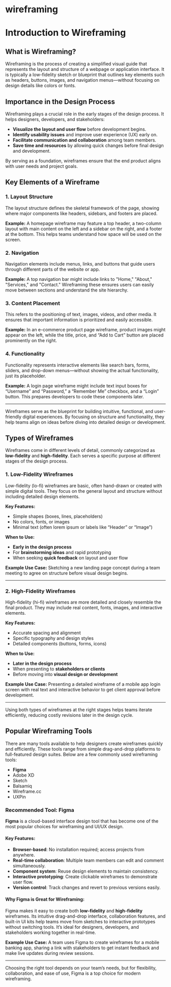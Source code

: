 # wireframing
# Introduction to Wireframing

## What is Wireframing?

Wireframing is the process of creating a simplified visual guide that represents the layout and structure of a webpage or application interface. It is typically a low-fidelity sketch or blueprint that outlines key elements such as headers, buttons, images, and navigation menus—without focusing on design details like colors or fonts.

## Importance in the Design Process

Wireframing plays a crucial role in the early stages of the design process. It helps designers, developers, and stakeholders:

- **Visualize the layout and user flow** before development begins.
- **Identify usability issues** and improve user experience (UX) early on.
- **Facilitate communication and collaboration** among team members.
- **Save time and resources** by allowing quick changes before final design and development.

By serving as a foundation, wireframes ensure that the end product aligns with user needs and project goals.
## Key Elements of a Wireframe

### 1. Layout Structure

The layout structure defines the skeletal framework of the page, showing where major components like headers, sidebars, and footers are placed.

**Example:** A homepage wireframe may feature a top header, a two-column layout with main content on the left and a sidebar on the right, and a footer at the bottom. This helps teams understand how space will be used on the screen.

### 2. Navigation

Navigation elements include menus, links, and buttons that guide users through different parts of the website or app.

**Example:** A top navigation bar might include links to "Home," "About," "Services," and "Contact." Wireframing these ensures users can easily move between sections and understand the site hierarchy.

### 3. Content Placement

This refers to the positioning of text, images, videos, and other media. It ensures that important information is prioritized and easily accessible.

**Example:** In an e-commerce product page wireframe, product images might appear on the left, while the title, price, and “Add to Cart” button are placed prominently on the right.

### 4. Functionality

Functionality represents interactive elements like search bars, forms, sliders, and drop-down menus—without showing the actual functionality, just its placeholder.

**Example:** A login page wireframe might include text input boxes for “Username” and “Password,” a “Remember Me” checkbox, and a “Login” button. This prepares developers to code these components later.

---

Wireframes serve as the blueprint for building intuitive, functional, and user-friendly digital experiences. By focusing on structure and functionality, they help teams align on ideas before diving into detailed design or development.
## Types of Wireframes

Wireframes come in different levels of detail, commonly categorized as **low-fidelity** and **high-fidelity**. Each serves a specific purpose at different stages of the design process.

### 1. Low-Fidelity Wireframes

Low-fidelity (lo-fi) wireframes are basic, often hand-drawn or created with simple digital tools. They focus on the general layout and structure without including detailed design elements.

**Key Features:**
- Simple shapes (boxes, lines, placeholders)
- No colors, fonts, or images
- Minimal text (often lorem ipsum or labels like “Header” or “Image”)

**When to Use:**
- **Early in the design process**
- For **brainstorming ideas** and rapid prototyping
- When seeking **quick feedback** on layout and user flow

**Example Use Case:** Sketching a new landing page concept during a team meeting to agree on structure before visual design begins.

---

### 2. High-Fidelity Wireframes

High-fidelity (hi-fi) wireframes are more detailed and closely resemble the final product. They may include real content, fonts, images, and interactive elements.

**Key Features:**
- Accurate spacing and alignment
- Specific typography and design styles
- Detailed components (buttons, forms, icons)

**When to Use:**
- **Later in the design process**
- When presenting to **stakeholders or clients**
- Before moving into **visual design or development**

**Example Use Case:** Presenting a detailed wireframe of a mobile app login screen with real text and interactive behavior to get client approval before development.

---

Using both types of wireframes at the right stages helps teams iterate efficiently, reducing costly revisions later in the design cycle.
## Popular Wireframing Tools

There are many tools available to help designers create wireframes quickly and efficiently. These tools range from simple drag-and-drop platforms to full-featured design suites. Below are a few commonly used wireframing tools:

- **Figma**
- Adobe XD
- Sketch
- Balsamiq
- Wireframe.cc
- UXPin

### Recommended Tool: Figma

**Figma** is a cloud-based interface design tool that has become one of the most popular choices for wireframing and UI/UX design.

#### Key Features:
- **Browser-based**: No installation required; access projects from anywhere.
- **Real-time collaboration**: Multiple team members can edit and comment simultaneously.
- **Component system**: Reuse design elements to maintain consistency.
- **Interactive prototyping**: Create clickable wireframes to demonstrate user flow.
- **Version control**: Track changes and revert to previous versions easily.

#### Why Figma is Great for Wireframing:
Figma makes it easy to create both **low-fidelity** and **high-fidelity** wireframes. Its intuitive drag-and-drop interface, collaboration features, and built-in UI kits help teams move from sketches to interactive prototypes without switching tools. It’s ideal for designers, developers, and stakeholders working together in real-time.

**Example Use Case:** A team uses Figma to create wireframes for a mobile banking app, sharing a link with stakeholders to get instant feedback and make live updates during review sessions.

---

Choosing the right tool depends on your team’s needs, but for flexibility, collaboration, and ease of use, Figma is a top choice for modern wireframing.
